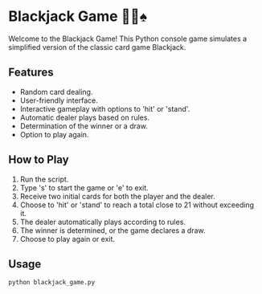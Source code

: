 # Blackjack Game 🎰🎲♠

Welcome to the Blackjack Game! This Python console game simulates a simplified version of the classic card game Blackjack.

## Features

- Random card dealing.
- User-friendly interface.
- Interactive gameplay with options to 'hit' or 'stand'.
- Automatic dealer plays based on rules.
- Determination of the winner or a draw.
- Option to play again.

## How to Play

1. Run the script.
2. Type 's' to start the game or 'e' to exit.
3. Receive two initial cards for both the player and the dealer.
4. Choose to 'hit' or 'stand' to reach a total close to 21 without exceeding it.
5. The dealer automatically plays according to rules.
6. The winner is determined, or the game declares a draw.
7. Choose to play again or exit.

## Usage

```bash
python blackjack_game.py
